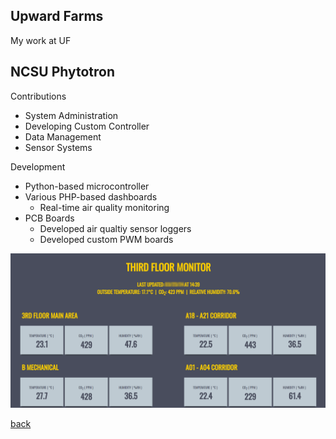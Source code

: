 ## Upward Farms

My work at UF

## NCSU Phytotron
Contributions
* System Administration
* Developing Custom Controller
* Data Management
* Sensor Systems

Development
- Python-based microcontroller
- Various PHP-based dashboards
  - Real-time air quality monitoring
- PCB Boards
  - Developed air qualtiy sensor loggers
  - Developed custom PWM boards



![AirQuality](./ThirdFloorMonitor.png)

[back](./)
